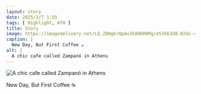 ```yaml
---
layout: story
date: 2025/2/7 1:55
tags: [ Highlight, ATH ]
title: Story
image: https://imagedelivery.net/LQ_Z8HgbrQpAu3k88KR0Rg/e52663d8-02dc-402a-5eac-fa94a8a7e200/public
caption: |
  New Day, But First Coffee ☕️
alt: |
  A chic cafe called Zampanó in Athens
---
```



![A chic cafe called Zampanó in Athens](https://imagedelivery.net/LQ_Z8HgbrQpAu3k88KR0Rg/e52663d8-02dc-402a-5eac-fa94a8a7e200/public)

New Day, But First Coffee ☕️
